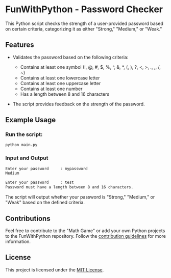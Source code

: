 # FunWithPython - Password Checker

This Python script checks the strength of a user-provided password based on certain criteria, categorizing it as either "Strong," "Medium," or "Weak."

## Features

- Validates the password based on the following criteria:

  - Contains at least one symbol (!, @, #, $, %, ^, &, \*, (, ), ?, <, >, ., ,, /, ~)
  - Contains at least one lowercase letter
  - Contains at least one uppercase letter
  - Contains at least one number
  - Has a length between 8 and 16 characters

- The script provides feedback on the strength of the password.

## Example Usage

### Run the script:

```bash
python main.py
```

### Input and Output

```bash
Enter your password     : mypassword
Medium

Enter your password     : test
Password must have a length between 8 and 16 characters.
```

The script will output whether your password is "Strong," "Medium," or "Weak" based on the defined criteria.

## Contributions

Feel free to contribute to the "Math Game" or add your own Python projects to the FunWithPython repository. Follow the [contribution guidelines](/CONTRIBUTING.md) for more information.

## License

This project is licensed under the [MIT License](/LICENSE).
